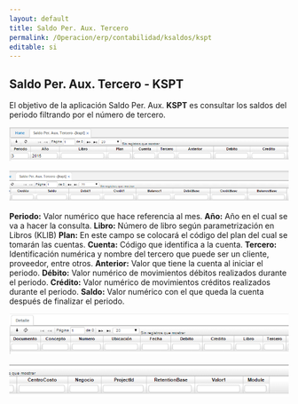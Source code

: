 ```yaml
---
layout: default
title: Saldo Per. Aux. Tercero
permalink: /Operacion/erp/contabilidad/ksaldos/kspt
editable: si
---
```


## Saldo Per. Aux. Tercero - KSPT

El objetivo de la aplicación Saldo Per. Aux. **KSPT** es consultar los saldos del periodo filtrando por el número de tercero. 

![](KSPT1.png)

![](KSPT2.png)

**Periodo:** Valor numérico que hace referencia al mes.
**Año:** Año en el cual se va a hacer la consulta.
**Libro:** Número de libro según parametrización en Libros (KLIB)
**Plan:** En este campo se colocará el código del plan del cual se tomarán las cuentas.
**Cuenta:** Código que identifica a la cuenta.
**Tercero:** Identificación numérica y nombre del tercero que puede ser un cliente, proveedor, entre otros.
**Anterior:** Valor que tiene la cuenta al iniciar el periodo.
**Débito:** Valor numérico de movimientos débitos realizados durante el periodo.
**Crédito:** Valor numérico de movimientos créditos realizados durante el periodo.
**Saldo:** Valor numérico con el que queda la cuenta después de finalizar el periodo.

![](KSPT3.png)

![](KSPT4.png)





